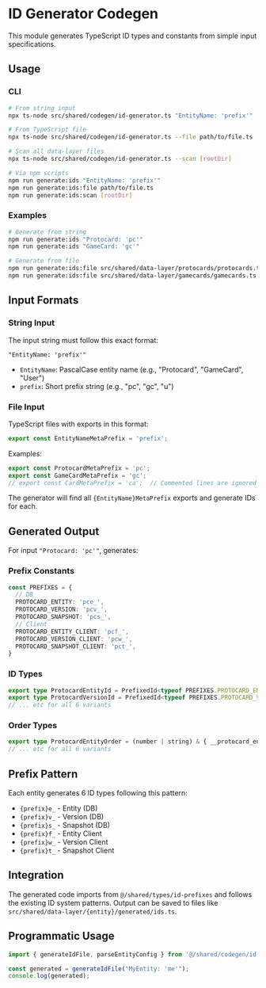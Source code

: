 # ID Generator Codegen

This module generates TypeScript ID types and constants from simple input specifications.

## Usage

### CLI

```bash
# From string input
npx ts-node src/shared/codegen/id-generator.ts "EntityName: 'prefix'"

# From TypeScript file
npx ts-node src/shared/codegen/id-generator.ts --file path/to/file.ts

# Scan all data-layer files
npx ts-node src/shared/codegen/id-generator.ts --scan [rootDir]

# Via npm scripts
npm run generate:ids "EntityName: 'prefix'"
npm run generate:ids:file path/to/file.ts
npm run generate:ids:scan [rootDir]
```

### Examples

```bash
# Generate from string
npm run generate:ids "Protocard: 'pc'"
npm run generate:ids "GameCard: 'gc'"

# Generate from file
npm run generate:ids:file src/shared/data-layer/protocards/protocards.ts
npm run generate:ids:file src/shared/data-layer/gamecards/gamecards.ts
```

## Input Formats

### String Input
The input string must follow this exact format:
```
"EntityName: 'prefix'"
```

- `EntityName`: PascalCase entity name (e.g., "Protocard", "GameCard", "User")
- `prefix`: Short prefix string (e.g., "pc", "gc", "u")

### File Input
TypeScript files with exports in this format:
```typescript
export const EntityNameMetaPrefix = 'prefix';
```

Examples:
```typescript
export const ProtocardMetaPrefix = 'pc';
export const GameCardMetaPrefix = 'gc';
// export const CardMetaPrefix = 'ca';  // Commented lines are ignored
```

The generator will find all `{EntityName}MetaPrefix` exports and generate IDs for each.

## Generated Output

For input `"Protocard: 'pc'"`, generates:

### Prefix Constants
```typescript
const PREFIXES = {
  // DB
  PROTOCARD_ENTITY: 'pce_',
  PROTOCARD_VERSION: 'pcv_',
  PROTOCARD_SNAPSHOT: 'pcs_',
  // Client
  PROTOCARD_ENTITY_CLIENT: 'pcf_',
  PROTOCARD_VERSION_CLIENT: 'pcw_',
  PROTOCARD_SNAPSHOT_CLIENT: 'pct_',
}
```

### ID Types
```typescript
export type ProtocardEntityId = PrefixedId<typeof PREFIXES.PROTOCARD_ENTITY>;
export type ProtocardVersionId = PrefixedId<typeof PREFIXES.PROTOCARD_VERSION>;
// ... etc for all 6 variants
```

### Order Types
```typescript
export type ProtocardEntityOrder = (number | string) & { __protocard_entity_order: true };
// ... etc for all 6 variants
```

## Prefix Pattern

Each entity generates 6 ID types following this pattern:
- `{prefix}e_` - Entity (DB)
- `{prefix}v_` - Version (DB) 
- `{prefix}s_` - Snapshot (DB)
- `{prefix}f_` - Entity Client
- `{prefix}w_` - Version Client
- `{prefix}t_` - Snapshot Client

## Integration

The generated code imports from `@/shared/types/id-prefixes` and follows the existing ID system patterns. Output can be saved to files like `src/shared/data-layer/{entity}/generated/ids.ts`.

## Programmatic Usage

```typescript
import { generateIdFile, parseEntityConfig } from '@/shared/codegen/id-generator';

const generated = generateIdFile("MyEntity: 'me'");
console.log(generated);
```